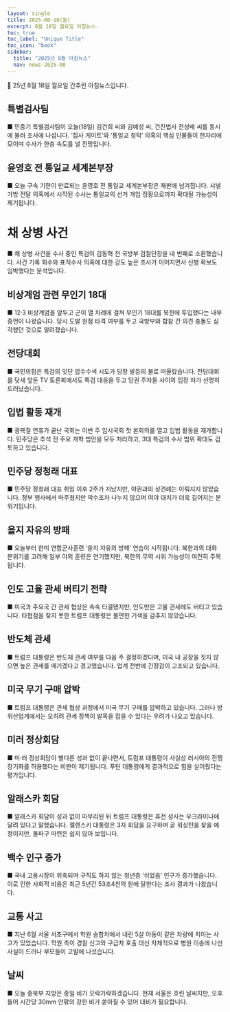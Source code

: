 ```yaml
---
layout: single
title: 2025-08-18(월)
excerpt: 8월 18일 월요일 아침뉴스.
toc: true
toc_label: "Unique Title"
toc_icon: "book"
sidebar:
  title: "2025년 8월 아침뉴스"
  nav: news-2025-08
---
```


📮 25년 8월 18일 월요일 간추린 아침뉴스입니다.

## 특별검사팀
■ 민중기 특별검사팀이 오늘(18일) 김건희 씨와 김예성 씨, 건진법사 전성배 씨를 동시에 불러 조사에 나섭니다. ‘집사 게이트’와 ‘통일교 청탁’ 의혹의 핵심 인물들이 한자리에 모이며 수사가 한층 속도를 낼 전망입니다.

## 윤영호 전 통일교 세계본부장
■ 오늘 구속 기한이 만료되는 윤영호 전 통일교 세계본부장은 재판에 넘겨집니다. 샤넬 가방 전달 의혹에서 시작된 수사는 통일교의 선거 개입 정황으로까지 확대될 가능성이 제기됩니다.

# 채 상병 사건
■ 채 상병 사건을 수사 중인 특검이 김동혁 전 국방부 검찰단장을 네 번째로 소환했습니다. 사건 기록 회수와 표적수사 의혹에 대한 강도 높은 조사가 이어지면서 신병 확보도 임박했다는 분석입니다.

## 비상계엄 관련 무인기 18대
■ 12·3 비상계엄을 앞두고 군이 열 차례에 걸쳐 무인기 18대를 북한에 투입했다는 내부 증언이 나왔습니다. 당시 도발 원점 타격 여부를 두고 국방부와 합참 간 의견 충돌도 심각했던 것으로 알려졌습니다.

## 전당대회
■ 국민의힘은 특검의 잇단 압수수색 시도가 당장 발등의 불로 떠올랐습니다. 전당대회를 닷새 앞둔 TV 토론회에서도 특검 대응을 두고 당권 주자들 사이의 입장 차가 선명히 드러났습니다.

## 입법 활동 재개
■ 광복절 연휴가 끝난 국회는 이번 주 임시국회 첫 본회의를 열고 입법 활동을 재개합니다. 민주당은 추석 전 주요 개혁 법안을 모두 처리하고, 3대 특검의 수사 범위 확대도 검토하고 있습니다.

## 민주당 정청래 대표
■ 민주당 정청래 대표 취임 이후 2주가 지났지만, 야권과의 상견례는 이뤄지지 않았습니다. 정부 행사에서 마주쳤지만 악수조차 나누지 않으며 여야 대치가 더욱 길어지는 분위기입니다.

## 을지 자유의 방패
■ 오늘부터 한미 연합군사훈련 ‘을지 자유의 방패’ 연습이 시작됩니다. 북한과의 대화 분위기를 고려해 일부 야외 훈련은 연기했지만, 북한의 무력 시위 가능성이 여전히 주목됩니다.

## 인도 고율 관세 버티기 전략
■ 미국과 주요국 간 관세 협상은 속속 타결됐지만, 인도만은 고율 관세에도 버티고 있습니다. 타협점을 찾지 못한 트럼프 대통령은 불편한 기색을 감추지 않았습니다.

## 반도체 관세
■ 트럼프 대통령은 반도체 관세 여부를 다음 주 결정하겠다며, 미국 내 공장을 짓지 않으면 높은 관세를 매기겠다고 경고했습니다. 업계 전반에 긴장감이 고조되고 있습니다.

## 미국 무기 구매 압박
■ 트럼프 대통령은 관세 협상 과정에서 미국 무기 구매를 압박하고 있습니다. 그러나 방위산업계에서는 오히려 관세 정책이 발목을 잡을 수 있다는 우려가 나오고 있습니다.

## 미러 정상회담
■ 미·러 정상회담이 별다른 성과 없이 끝나면서, 트럼프 대통령이 사실상 러시아의 전쟁 장기화를 허용했다는 비판이 제기됩니다. 푸틴 대통령에게 결과적으로 힘을 실어줬다는 평가입니다.

## 알래스카 회담
■ 알래스카 회담이 성과 없이 마무리된 뒤 트럼프 대통령은 휴전 성사는 우크라이나에 달려 있다고 말했습니다. 젤렌스키 대통령은 3자 회담을 요구하며 곧 워싱턴을 찾을 예정이지만, 돌파구 마련은 쉽지 않아 보입니다.

## 백수 인구 증가
■ 국내 고용시장이 위축되며 구직도 하지 않는 청년층 ‘쉬었음’ 인구가 증가했습니다. 이로 인한 사회적 비용은 최근 5년간 53조4천억 원에 달한다는 조사 결과가 나왔습니다.

## 교통 사고
■ 지난 6월 서울 서초구에서 학원 승합차에서 내린 5살 아동이 같은 차량에 치이는 사고가 있었습니다. 학원 측이 경찰 신고와 구급차 호출 대신 자체적으로 병원 이송에 나선 사실이 드러나 부모들이 고발에 나섰습니다.

## 날씨
■ 오늘 중북부 지방은 종일 비가 오락가락하겠습니다. 현재 서울은 흐린 날씨지만, 오후 들어 시간당 30mm 안팎의 강한 비가 쏟아질 수 있어 대비가 필요합니다.
